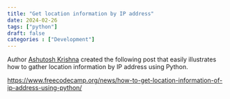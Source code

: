 ```yaml
---
title: "Get location information by IP address"
date: 2024-02-26
tags: ["python"]
draft: false
categories : ["Development"]
---
```


Author [Ashutosh Krishna](https://www.freecodecamp.org/news/author/ashutoshkrris/) created the following post that easily illustrates how to gather location information by IP address using Python.

https://www.freecodecamp.org/news/how-to-get-location-information-of-ip-address-using-python/

<!--more-->